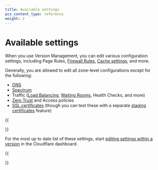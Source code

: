 ```yaml
---
title: Available settings
pcx_content_type: reference
weight: 2
---
```


# Available settings

When you use Version Management, you can edit various configuration settings, including Page Rules, [Firewall Rules](/waf/), [Cache settings](/cache/), and more.

Generally, you are allowed to edit all zone-level configurations except for the following:

- [DNS](/dns/)
- [Spectrum](/spectrum/)
- Traffic ([Load Balancing](/load-balancing/), [Waiting Rooms](/waiting-room/), Health Checks, and more)
- [Zero Trust](/cloudflare-one/) and Access policies
- [SSL certificates](/ssl/edge-certificates/) (though you can test these with a separate [staging certificates](/ssl/edge-certificates/staging-environment/) feature)

{{<Aside type="note">}}

For the most up to date list of these settings, start [editing settings within a version](/version-management/how-to/versions/#change-settings-in-a-version) in the Cloudflare dashboard.

{{</Aside>}}